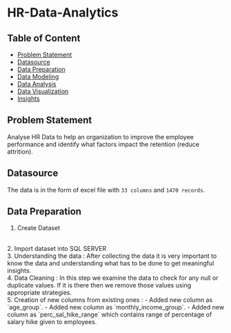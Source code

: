 # HR-Data-Analytics


## Table of Content
  - [Problem Statement](#Problem-Statement)
  - [Datasource](#Datasource)
  - [Data Preparation](#Data-Preparation)
  - [Data Modeling](#Data-Modeling)
  - [Data Analysis](#Data-Analysis)
  - [Data Visualization](#Data-Visualization)
  - [Insights](#Insights)


## Problem Statement
Analyse HR Data to help an organization to improve the employee performance and identify what factors impact the retention (reduce attrition).


## Datasource
The data is in the form of excel file with `33 columns` and `1470 records`. 


## Data Preparation
  1. Create Dataset
 </br>
  2. Import dataset into SQL SERVER
</br>
  3. Understanding the data :
      After collecting the data it is very important to know the data and understanding what has to be done to get meaningful insights.
 </br>
  4. Data Cleaning :
     In this step we examine the data to check for any null or duplicate values. If it is there then we remove those values using appropriate strategies.
 </br>
  5. Creation of new columns from existing ones :
     - Added new column as `age_group`.
     - Added new column as `monthly_income_group`.
     - Added new column as `perc_sal_hike_range` which contains range of percentage of salary hike given to employees. 
